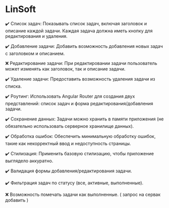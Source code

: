 # LinSoft

✔️ Список задач: Показывать список задач, включая заголовок и описание каждой задачи. Каждая задача должна иметь кнопку для редактирования и удаления. 

✔️ Добавление задачи: Добавить возможность добавления новых задач с заголовком и описанием.

❌ Редактирование задачи: При редактировании задачи пользователь может изменять как заголовок, так и описание задачи.

✔️ Удаление задачи: Предоставить возможность удаления задачи из списка.

✔️ Роутинг: Использовать Angular Router для создания двух представлений: список задач и форма редактирования/добавления задачи.

✔️ Сохранение данных: Задачи можно хранить в памяти приложения (не обязательно использовать серверное хранилище данных).

✔️ Обработка ошибок: Обеспечить минимальную обработку ошибок, такие как некорректный ввод и недоступность страницы.

✔️ Стилизация: Применить базовую стилизацию, чтобы приложение выглядело аккуратно. 

✔️ Валидация формы добавления/редактирования задачи. 

✔️ Фильтрация задач по статусу (все, активные, выполненные). 

❌ Возможность помечать задачи как выполненные. ( запрос на сервак добавить )
